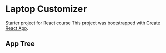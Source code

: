 # Laptop Customizer

Starter project for React course
This project was bootstrapped with [Create React App](https://github.com/facebook/create-react-app).

## App Tree
